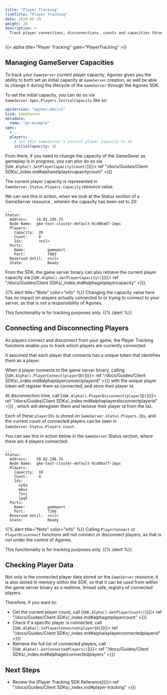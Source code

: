 ```yaml
---
title: "Player Tracking"
linkTitle: "Player Tracking"
date: 2020-05-19
weight: 30
description: >
  Track player connections, disconnections, counts and capacities through the Agones SDK
---
```


{{< alpha title="Player Tracking" gate="PlayerTracking" >}}

## Managing GameServer Capacities

To track your `GameServer` current player capacity, Agones gives you the ability to both set an initial capacity at
`GameServer` creation, as well be able to change it during the lifecycle of the `GameServer` through the Agones SDK.

To set the initial capacity, you can do so via `GameServer.Spec.Players.InitialCapacity` like so:

```yaml
apiVersion: "agones.dev/v1"
kind: GameServer
metadata:
  name: "gs-example"
spec:
  # ...
  players:
    # set this GameServer's initial player capacity to 10
    initialCapacity: 10
```

From there, if you need to change the capacity of the GameSever as gameplay is in progress, you can also do so via 
[`SDK.Alpha().SetPlayerCapacity(count)`]({{< ref "/docs/Guides/Client SDKs/_index.md#alphasetplayercapacitycount" >}}) 

The current player capacity is represented in `GameServer.Status.Players.Capacity` resource value.

We can see this in action, when we look at the Status section of a GameServer resource
, wherein the capacity has been set to 20:

```
...
Status:
  Address:    14.81.195.72
  Node Name:  gke-test-cluster-default-6cd0ba67-1mps
  Players:
    Capacity:  20
    Count:     0
    Ids:       <nil>
  Ports:
    Name:          gameport
    Port:          7983
  Reserved Until:  <nil>
  State:           Ready
```

From the SDK, the game server binary can also retrieve the current player capacity 
via [`SDK.Alpha().GetPlayerCapacity()`]({{< ref "/docs/Guides/Client SDKs/_index.md#alphagetplayercapacity" >}}).

{{% alert title="Note" color="info" %}}
Changing the capacity value here has no impact on players actually
connected to or trying to connect to your server, as that is not a responsibility of Agones.

This functionality is for tracking purposes only. 
{{% /alert %}}

## Connecting and Disconnecting Players

As players connect and disconnect from your game, the Player Tracking functions enable you to track which players 
are currently connected.

It assumed that each player that connects has a unique token that identifies them as a player.

When a player connects to the game server binary, 
calling [`SDK.Alpha().PlayerConnect(playerID)`]({{< ref "/docs/Guides/Client SDKs/_index.md#alphaplayerconnectplayerid" >}})
with the unique player token will register them as connected, and store their player id.
 
At disconnection time,
call [`SDK.Alpha().PlayerDisconnect(playerID)`]({{< ref "/docs/Guides/Client SDKs/_index.md#alphaplayerdisconnectplayerid" >}})
, which will deregister them and remove their player id from the list.

Each of these `playerIDs` is stored on `GameServer.Status.Players.IDs`, and the current count of connected players
can be seen in `GameServer.Status.Players.Count`. 

You can see this in action below in the `GameServer` Status section, where there are 4 players connected:

```
...
Status:
  Address:    39.82.196.74
  Node Name:  gke-test-cluster-default-6cd0ba77-1mps
  Players:
    Capacity:  10
    Count:     4
    Ids:
      xy8a
      m0ux
      71nj
      lpq5
  Ports:
    Name:          gameport
    Port:          7166
  Reserved Until:  <nil>
  State:           Ready
```

{{% alert title="Note" color="info" %}}
Calling `PlayerConnect` or `PlayerDisconnect` functions will not
connect or disconnect players, as that is not under the control of Agones.

This functionality is for tracking purposes only. 
{{% /alert %}}

## Checking Player Data

Not only is the connected player data stored on the `GameServer` resource, it is also stored in memory within the
SDK, so that it can be used from within the game server binary as a realtime, thread safe, registry of connected
players.

Therefore, if you want to:

* Get the current player count, call [`SDK.Alpha().GetPlayerCount()`]({{< ref "/docs/Guides/Client SDKs/_index.md#alphagetplayercount" >}})
* Check if a specific player is connected, call [`SDK.Alpha().IsPlayerConnected(playerID)`]({{< ref "/docs/Guides/Client SDKs/_index.md#alphaisplayerconnectedplayerid" >}})
* Retrieve the full list of connected players, call [`SDK.Alpha().GetConnectedPlayers()`]({{< ref "/docs/Guides/Client SDKs/_index.md#alphagetconnectedplayers" >}})

## Next Steps

* Review the [Player Tracking SDK Reference]({{< ref "/docs/Guides/Client SDKs/_index.md#player-tracking" >}})
